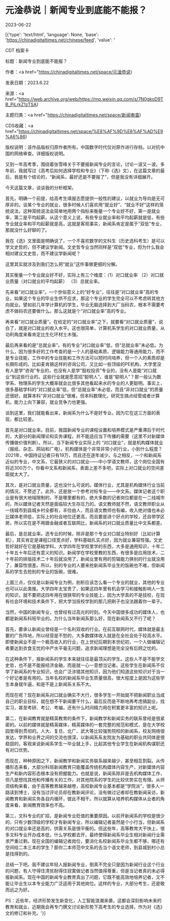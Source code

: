 # 元淦恭说｜新闻专业到底能不能报？

2023-06-22

[{'type': 'text/html', 'language': None, 'base': 'https://chinadigitaltimes.net/chinese/feed', 'value': '

CDT 档案卡

标题：新闻专业到底能不能报？

作者：<a href="https://chinadigitaltimes.net/space/元淦恭说)

发表日期：2023.6.22

来源：<a href="https://web.archive.org/web/https://mp.weixin.qq.com/s/7N0gkoD9TB_PiLrkZ1zTSA)

主题归类：<a href="https://chinadigitaltimes.net/space/新闻审查)

CDS收藏：<a href="https://chinadigitaltimes.net/space/%E8%AF%9D%E8%AF%AD%E9%A6%86)

版权说明：该作品版权归原作者所有。中国数字时代仅对原作进行存档，以对抗中国的网络审查。详细版权说明。





又到一年高考季，围绕着张雪峰关于不要报新闻专业的言论，讨论一波又一波。多年前，我就写过《高考后如何选择学校和专业》（下称《选》文），在这篇文章的最后，我是有个结论的，“新闻系，最好还是不要报了”，但是我没有详细展开。

今天这篇文章，谈谈我的分析框架。

首先，明确一个前提，给高考生填报志愿提供一般性的建议，以就业为导向是无可厚非的。谈某个专业的就业，很多时候人们喜欢用“就业好”、“就业不好”这样的笼统说法，这种笼统说法会简单地用两个指标来衡量一个专业好不好，第一是就业率，第二是平均起薪。从这个意义上说，有些专业就业率和平均起薪就是低，有些专业就业率和平均起薪就是高，这就是客观事实，新闻系肯定是属于“双低”专业，那就没什么好聊的了。

我在《选》文里面是明确说了，一个不喜欢数学的文科生（历史选科考生）是可以学文史哲的，但不建议学新闻。文史哲专业当然同样是“双低”专业，但为什么我会相对建议文史哲，而不建议学新闻呢？

这里其实就涉及到我们怎么把“就业”这件事做更细的分解。

其实衡量一个专业就业好不好，实际上有三个维度：（1）对口就业率 （2）对口就业质量（对口就业的平均起薪） （3）总就业率。

先来看“对口就业率”。一个世俗意义上的“好专业”，往往是“对口就业率”高的专业，如果这个专业的毕业生供不应求，那这个专业的学生完全可以不考虑转其他方向就业。譬如前几年学计算机的学生，毕业无脑选择到大厂当码农，根本不需要考虑不做码农还要做什么。那么这就是个“对口就业率”高的专业。

再来看“对口就业质量”。在给定的“对口就业率”之下，就要看“对口就业质量”，说白了，就是对口就业的收入水平。这也很简单，计算机系学生的对口就业质量，从功利角度来看肯定比生化环材土木强。

最后再来看的是“总就业率”。有的专业“对口就业率”低，但“总就业率”未必低。为什么，因为很多好的工作考查的是一个人的基础素质、逻辑能力等通用能力，而不是专业技能，工作中的专业技能和工作方法可以短时间培养，但一个人的素质却是长期形成的。比如麦肯锡这样的咨询公司，又比如一些顶级的PE机构，大学里没有人是学“咨询”专业的，也没有人是学“股权投资”专业的，没有人是能“对口就业”到这些行业的。这些行业就是愿意招“聪明人”。谁是“聪明人”？那一般认为数学系、物理系的学生大概率就会比很多其他看起来水的专业的人更聪明。事实上，很多基础学科的“对口就业率”低，但“总就业率”未必低，而且“非对口就业”的质量还很好。就算本科“非对口就业”很难，但本科数理化，研究生搞点经管或者计算机，能力上向下兼容，就业竞争力也更强。

谈到这里，我们就能看出来，新闻系为什么不是好专业。因为它在这三方面的表现，都比较差。

首先是对口就业率。目前，我国新闻专业的课程设置和培养模式是严重滞后于时代的，大部分的新闻理论和实务课程，并不能适应当下传播的需要（这里不对新媒体传播做价值判断）。所以，当下新闻专业实际上的 “对口就业”，就是机构媒体就业（报纸、杂志、网站和广电）。机构媒体是个非常非常小的行业，小到什么程度？2021年，中国持证记者只有19万，而且还在逐年减少。与之相反，一个和新闻系近似的专业，中文系，它最狭义的对口就业——中小学语文教师，这个岗位全国有将近300万个。你看中文系和新闻系，表面上差不多吧，实际上对口就业的空间差距就太大了。

其次，是对口就业质量，这也没什么可说的。媒体行业，尤其是机构媒体行业当前的情况，不赘述了。此外，还是放一个参考对标专业——中文系。媒体记者这个职业是有很大地域限制的，不是哪里都有的，绝大多数的记者岗位都是在一二线城市的，所以媒体记者天然是面临较大生存压力的。语文教师就不然，语文教师职业从一线城市到县城乡村全都有，丰俭由人，而且语文教师也有编，收入绝对值也未必比媒体老师低，实际上的社会地位还更高，而且要是进个好点的学校，还自带学区房。所以实在是不用跟金融或者互联网比，新闻系的对口就业质量比中文系都差。

最后，是总就业率。选专业的时候，除非是那个专业对口就业特别好（比如计算机），其实肯定是课程口径宽点好，学科基础扎实点好，因为就业兼容性强。文史哲好就好在它是基础学科，大学四年在学校里学的东西，大多是通用知识，十年二十年五十年后还有意义的知识。新闻学在学校里教的东西，有很多是应用技术，二十年前的排版技术二十年后就没用了，新闻业里有用的剪辑能力换别的行业就没用了，兼容性很差。所以，别的专业的人要来抢新闻系毕业生的饭碗也不难，但新闻系的学生去抢别的专业的饭碗，很难。

上面三点，仅仅是以新闻专业为例，剖析应该怎么看一个专业的就业，其他的专业也可以以此类推。大学四年太宝贵了，如果这四年里有机会学习和接触影响人一生的知识，就不要把这四年用在很狭窄的专业技能上，因为大学真的不是技校，在现有社会环境和技术条件下，把大学当技校学到的那几把刷子也没法跟着你一辈子。

当然，中国的新闻专业，也曾经有过高光的时刻。今天中国很多成功的媒体人，也都是新闻系科班毕业的。为什么当年新闻系那么好，现在新闻系又不行了呢？

首先，要承认新闻业曾经是一个名利双收的行业。在前互联网时代，媒体就是最主要的广告阵地，所以经营是不愁的，大多数媒体收入就是在全社会处于较高水平。即使新闻业不是一个极高收入的行业，在上世纪后期到本世纪初，一个人做编辑记者要达到衣食无忧的中产水平毫无问题，追求新闻理想是完全没有后顾之忧的。

在这种条件下，报新闻系的学生本来就往往是最顶尖的学生。这些人不是不能学文史哲，也不是不能报经济金融，而是就一心一意想当记者。这些学生在新闻系不仅学了新闻系的专业知识，也会广泛涉猎其他知识，因为他们知道这些知识对于当一个好记者是有用的。当年名校的新闻系毕业生质量很高，很大程度上是因为这些学生本身就牛逼，和是不是上新闻系关系不大。

而现在呢？现在新闻系对口就业确实不大行，很多学生一开始就不把新闻职业当成自己的职业目标，就在想不干新闻要干什么，最后反而是不断地再考虑搞副业，找实习，甚至考研、考公、考编，还有什么时间精力用在积累更丰富的知识上呢。

第二，在新闻教育就是精英教育的条件下，新闻教学和新闻实务的联系曾经是很紧密的。以前的媒体就是精英媒体，精英媒体的一套完整的规范和模式，是在大学校园里得到贯彻的。人大、复旦、北广、武大等比较强势院校的新闻系，校友网络很发达，学界和业界之间的交流也很深，以新闻系系友院友为基础的职业共同体是很稳固的，客观来说新闻系学生一毕业就上手，比起其他专业学生在新闻机构谋职还有对口优势。

而现在，种种原因之下，新闻教学和新闻实务联系越来越少，甚至相互割裂。从传播形态来看，大部分科班新闻教育只能覆盖传统机构媒体内容生产，对新媒体内容生产和新内容形态根本没有把握能力。也就是说，新闻系除非是去机构媒体工作，但凡是想找其他和传播有关的工作，对其他院系的学生的比较优势实在有限。从师资结构来看，由于高等教育越来越卷，高校新闻专业基本都是“学院派”，很多人一路读到博士，没有当过评论员却在教新闻评论，没有做过记者却在教新闻采访，新闻教育和新闻实务各自内循环，彼此不相干。所以就算从培养机构媒体从业者的角度来看，新闻教育效率也不高。

第三，文科专业的扩招，是新闻专业贬值的重要原因。以前开新闻系的学校是很少的，只有少数顶级的学校才有新闻专业，所以编辑记者虽然是个小行当，但新闻系的对口就业率还是高的，供需关系是很平衡的。但这些年，高等教育大干快上，很多文科专业开办成本低，什么学校都去开，最终使得新闻系毕业生相对新闻行业需求严重过剩。现在全国的编辑记者岗位，要消化名校新闻系毕业生都不够，哪还有空间给二本三本的学生？那你二本师范中文系的去当个语文老师，到县城到村小总是找得到的。

总结一下吧。我不建议年轻人报新闻专业，倒真不完全只是因为新闻行业这个行业的问题，有人守得住清贫耐得住寂寞做记者当然值得尊重，但是当记者真的未必得报新闻系。现在中国的新闻专业教育真出了问题，它既不能高效地培养记者，又不能让毕业生以本专业能力广泛适用于其他岗位。这样的专业，大部分考生，还是敬而远之为好。

PS：近些年，经济形势发生新变化，人工智能浪潮来袭，这都会深刻影响未来的教育和就业，近期我会再专门撰文讨论新形势下高考生的专业选择，作为对《选》文的修订和补充。'}]